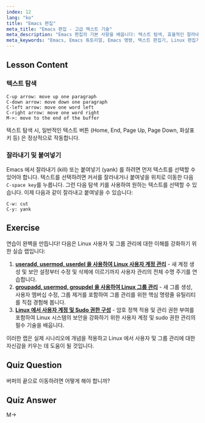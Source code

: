 ```yaml
---
index: 12
lang: "ko"
title: "Emacs 편집"
meta_title: "Emacs 편집 - 고급 텍스트 기술"
meta_description: "Emacs 편집의 기본 사항을 배웁니다: 텍스트 탐색, 효율적인 잘라내기 및 붙여넣기. 이 초보자 친화적인 가이드는 Linux 에서 필수 Emacs 명령을 마스터하는 데 도움이 됩니다."
meta_keywords: "Emacs, Emacs 튜토리얼, Emacs 명령, 텍스트 편집기, Linux 편집기, Emacs 탐색, 초보자 Emacs, Emacs 가이드"
---
```


## Lesson Content

### 텍스트 탐색

```
C-up arrow: move up one paragraph
C-down arrow: move down one paragraph
C-left arrow: move one word left
C-right arrow: move one word right
M->: move to the end of the buffer
```

텍스트 탐색 시, 일반적인 텍스트 버튼 (Home, End, Page Up, Page Down, 화살표 키 등) 은 정상적으로 작동합니다.

### 잘라내기 및 붙여넣기

Emacs 에서 잘라내기 (kill) 또는 붙여넣기 (yank) 를 하려면 먼저 텍스트를 선택할 수 있어야 합니다. 텍스트를 선택하려면 커서를 잘라내거나 붙여넣을 위치로 이동한 다음 `C-space key`를 누릅니다. 그런 다음 탐색 키를 사용하여 원하는 텍스트를 선택할 수 있습니다. 이제 다음과 같이 잘라내고 붙여넣을 수 있습니다:

```
C-w: cut
C-y: yank
```

## Exercise

연습이 완벽을 만듭니다! 다음은 Linux 사용자 및 그룹 관리에 대한 이해를 강화하기 위한 실습 랩입니다:

1. **[useradd, usermod, userdel 을 사용하여 Linux 사용자 계정 관리](https://labex.io/ko/labs/comptia-manage-linux-user-accounts-with-useradd-usermod-and-userdel-590837)** - 새 계정 생성 및 보안 설정부터 수정 및 삭제에 이르기까지 사용자 관리의 전체 수명 주기를 연습합니다.
2. **[groupadd, usermod, groupdel 을 사용하여 Linux 그룹 관리](https://labex.io/ko/labs/comptia-manage-linux-groups-with-groupadd-usermod-and-groupdel-590836)** - 새 그룹 생성, 사용자 멤버십 수정, 그룹 제거를 포함하여 그룹 관리를 위한 핵심 명령줄 유틸리티를 직접 경험해 봅니다.
3. **[Linux 에서 사용자 계정 및 Sudo 권한 구성](https://labex.io/ko/labs/comptia-configure-user-accounts-and-sudo-privileges-in-linux-590856)** - 암호 정책 적용 및 관리 권한 부여를 포함하여 Linux 시스템의 보안을 강화하기 위한 사용자 계정 및 sudo 권한 관리의 필수 기술을 배웁니다.

이러한 랩은 실제 시나리오에 개념을 적용하고 Linux 에서 사용자 및 그룹 관리에 대한 자신감을 키우는 데 도움이 될 것입니다.

## Quiz Question

버퍼의 끝으로 이동하려면 어떻게 해야 합니까?

## Quiz Answer

M->
